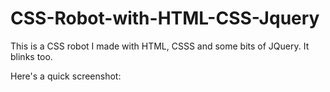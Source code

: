 # CSS-Robot-with-HTML-CSS-Jquery

This is a CSS robot I made with HTML, CSSS and some bits of JQuery. It blinks too.

Here's a quick screenshot:
